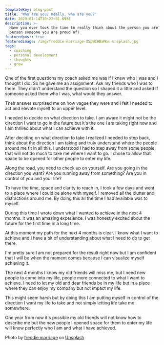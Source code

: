 ```yaml
---
templateKey: blog-post
title: 'Who are you? Really, who are you?'
date: 2020-01-14T19:22:01.693Z
description: >-
  Have you ever took the time to really think about the person you are? Is that
  person someone you are proud of?
featuredpost: true
featuredimage: /img/freddie-marriage-X5pWCHBaMms-unsplash.jpg
tags:
  - coaching
  - personal development
  - thoughts
  - grow
---
```



One of the first questions my coach asked me was if I knew who I was and I thought I did. So he gave me an assignment. Ask my friends who I was to them. They didn't understand the question so I shaped it a little and asked If someone asked them who I was, what would they answer.

Their answer surprised me on how vague they were and I felt I needed to act and elevate myself to an upper level.

I needed to decide on what direction to take. I am aware it might not be the direction I want to go in the future but it's the one I am taking right now and I am thrilled about what I can achieve with it.

After deciding on what direction to take I realized I needed to step back, think about the direction I am taking and truly understand where the people around me fit in all this. I understood I had to step away from some people that will not do much to take me where I want to go. I chose to allow that space to be opened for other people to enter my life.

Along the road, you need to check up on yourself. Are you going in the direction you want? Are you running away from something? Are you in control of you and your life?

To have the time, space and clarity to reach in, I took a few days and went to a place where I could be alone with myself. I removed all the clutter and distractions around me. By doing this all the time I had available was to myself.

During this time I wrote down what I wanted to achieve in the next 4 months. It was an amazing experience. I was honestly excited about the future for the first time in a long time.

At this moment my path for the next 4 months is clear. I know what I want to achieve and I have a bit of understanding about what I need to do to get there.

I'm pretty sure I am not prepared for the result right now but I am confident that I will be when the moment comes because I can visualize myself achieving it.

The next 4 months I know my old friends will miss me, but I need new people to come into my life, people more connected to what I want to achieve. I need to let my old and dear friends be in my life but in a place where they can enjoy my company but not impact my life.

This might seem harsh but by doing this I am putting myself in control of the direction I want my life to take and not simply letting life take me somewhere.

One year from now it's possible my old friends will not know how to describe me but the new people I opened space for them to enter my life will know perfectly who I am and what I have achieved.

Photo by [freddie marriage](https://unsplash.com/@fredmarriage?utm_source=unsplash&utm_medium=referral&utm_content=creditCopyText) on [Unsplash](https://unsplash.com/?utm_source=unsplash&utm_medium=referral&utm_content=creditCopyText)
